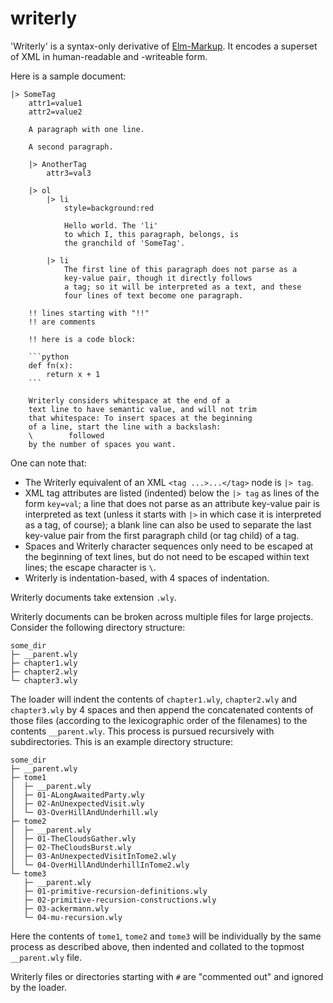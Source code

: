 # writerly

'Writerly' is a syntax-only derivative of [Elm-Markup](https://github.com/mdgriffith/elm-markup). It encodes a superset of XML in human-readable and -writeable form.

Here is a sample document:

```
|> SomeTag
    attr1=value1
    attr2=value2

    A paragraph with one line.

    A second paragraph.

    |> AnotherTag
        attr3=val3

    |> ol
        |> li
            style=background:red

            Hello world. The 'li'
            to which I, this paragraph, belongs, is
            the granchild of 'SomeTag'.

        |> li
            The first line of this paragraph does not parse as a
            key-value pair, though it directly follows
            a tag; so it will be interpreted as a text, and these
            four lines of text become one paragraph.

    !! lines starting with "!!"
    !! are comments

    !! here is a code block:

    ```python
    def fn(x):
        return x + 1
    ```

    Writerly considers whitespace at the end of a
    text line to have semantic value, and will not trim
    that whitespace: To insert spaces at the beginning
    of a line, start the line with a backslash:
    \        followed
    by the number of spaces you want.
```

One can note that:

- The Writerly equivalent of an XML `<tag ...>...</tag>` node is `|> tag`.
- XML tag attributes are listed (indented) below the `|> tag` as lines of the form `key=val`; a line that does not parse as an attribute key-value pair is interpreted as text (unless it starts with `|>` in which case it is interpreted as a tag, of course); a blank line can also be used to separate the last key-value pair from the first paragraph child (or tag child) of a tag.
- Spaces and Writerly character sequences only need to be escaped at the beginning of text lines, but do not need to be escaped within text lines; the escape character is `\`.
- Writerly is indentation-based, with 4 spaces of indentation.

Writerly documents take extension `.wly`.

Writerly documents can be broken across multiple files for large projects. Consider the following directory structure:

```
some_dir
├─ __parent.wly
├─ chapter1.wly
├─ chapter2.wly
└─ chapter3.wly
```

The loader will indent the contents of `chapter1.wly`, `chapter2.wly` and `chapter3.wly` 
by 4 spaces and then append the concatenated contents of those files (according to the lexicographic order
of the filenames) to the contents `__parent.wly`. This process is pursued recursively with subdirectories.
This is an example directory structure:

```
some_dir
├─ __parent.wly
├─ tome1
│  ├─ __parent.wly
│  ├─ 01-ALongAwaitedParty.wly
│  ├─ 02-AnUnexpectedVisit.wly
│  └─ 03-OverHillAndUnderhill.wly
├─ tome2
│  ├─ __parent.wly
│  ├─ 01-TheCloudsGather.wly
│  ├─ 02-TheCloudsBurst.wly
│  ├─ 03-AnUnexpectedVisitInTome2.wly
│  └─ 04-OverHillAndUnderhillInTome2.wly
└─ tome3
   ├─ __parent.wly
   ├─ 01-primitive-recursion-definitions.wly
   ├─ 02-primitive-recursion-constructions.wly
   ├─ 03-ackermann.wly
   └─ 04-mu-recursion.wly
```

Here the contents of `tome1`, `tome2` and `tome3` will be individually by the same process as described above,
then indented and collated to the topmost `__parent.wly` file.

Writerly files or directories starting with `#` are "commented out" and ignored by the loader.
